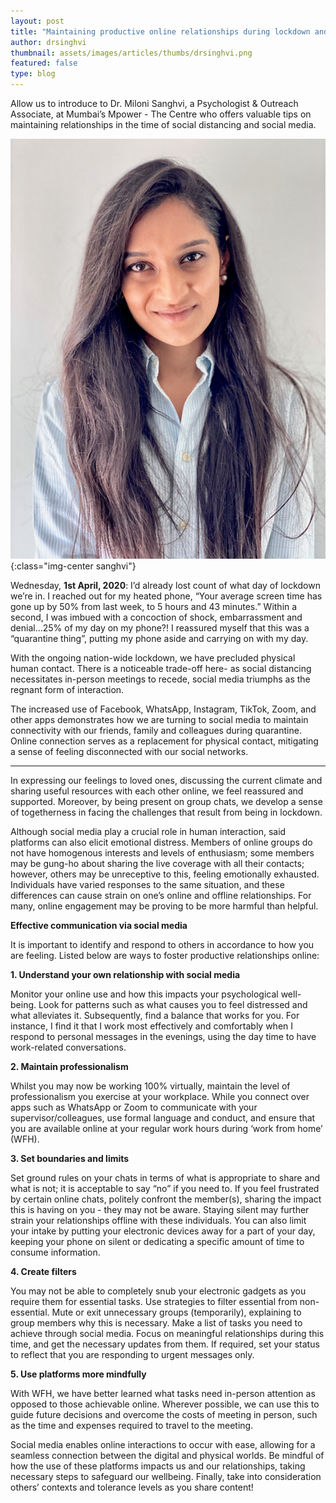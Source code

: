 ```yaml
---
layout: post
title: "Maintaining productive online relationships during lockdown and social distancing"
author: drsinghvi
thumbnail: assets/images/articles/thumbs/drsinghvi.png
featured: false
type: blog
---
```


Allow us to introduce to Dr. Miloni Sanghvi, a Psychologist & Outreach Associate, at Mumbai’s Mpower - The Centre who offers valuable tips on maintaining relationships in the time of social distancing and social media.

![social-distancing](/assets/images/articles/drsinghvi.png){:class="img-center sanghvi"}

Wednesday, **1st April, 2020**: I’d already lost count of what day of lockdown we’re in. I reached out for my heated phone, “Your average screen time has gone up by 50% from last week, to 5 hours and 43 minutes.” Within a second, I was imbued with a concoction of shock, embarrassment and denial…25% of my day on my phone?! I reassured myself that this was a “quarantine thing”, putting my phone aside and carrying on with my day.

With the ongoing nation-wide lockdown, we have precluded physical human contact. There is a noticeable trade-off here- as social distancing necessitates in-person meetings to recede, social media triumphs as the regnant form of interaction.

The increased use of Facebook, WhatsApp, Instagram, TikTok, Zoom, and other apps demonstrates how we are turning to social media to maintain connectivity with our friends, family and colleagues during quarantine. Online connection serves as a replacement for physical contact, mitigating a sense of feeling disconnected with our social networks.

<hr>

In expressing our feelings to loved ones, discussing the current climate and sharing useful resources with each other online, we feel reassured and supported. Moreover, by being present on group chats, we develop a sense of togetherness in facing the challenges that result from being in lockdown.

Although social media play a crucial role in human interaction, said platforms can also elicit emotional distress. Members of online groups do not have homogenous interests and levels of enthusiasm; some members may be gung-ho about sharing the live coverage with all their contacts; however, others may be unreceptive to this, feeling emotionally exhausted. Individuals have varied responses to the same situation, and these differences can cause strain on one’s online and offline relationships. For many, online engagement may be proving to be more harmful than helpful.

**Effective communication via social media**

It is important to identify and respond to others in accordance to how you are feeling. Listed below are ways to foster productive relationships online:

**1. Understand your own relationship with social media**

Monitor your online use and how this impacts your psychological well-being. Look for patterns such as what causes you to feel distressed and what alleviates it. Subsequently, find a balance that works for you. For instance, I find it that I work most effectively and comfortably when I respond to personal messages in the evenings, using the day time to have work-related conversations.

**2. Maintain professionalism**

Whilst you may now be working 100% virtually, maintain the level of professionalism you exercise at your workplace. While you connect over apps such as WhatsApp or Zoom to communicate with your supervisor/colleagues, use formal language and conduct, and ensure that you are available online at your regular work hours during ‘work from home’ (WFH).

**3. Set boundaries and limits**

Set ground rules on your chats in terms of what is appropriate to share and what is not; it is acceptable to say “no” if you need to. If you feel frustrated by certain online chats, politely confront the member(s), sharing the impact this is having on you - they may not be aware. Staying silent may further strain your relationships offline with these individuals. You can also limit your intake by putting your electronic devices away for a part of your day, keeping your phone on silent or dedicating a specific amount of time to consume information.

**4. Create filters**

You may not be able to completely snub your electronic gadgets as you require them for essential tasks. Use strategies to filter essential from non-essential. Mute or exit unnecessary groups (temporarily), explaining to group members why this is necessary. Make a list of tasks you need to achieve through social media. Focus on meaningful relationships during this time, and get the necessary updates from them. If required, set your status to reflect that you are responding to urgent messages only.

**5. Use platforms more mindfully**

With WFH, we have better learned what tasks need in-person attention as opposed to those achievable online. Wherever possible, we can use this to guide future decisions and overcome the costs of meeting in person, such as the time and expenses required to travel to the meeting.

Social media enables online interactions to occur with ease, allowing for a seamless connection between the digital and physical worlds. Be mindful of how the use of these platforms impacts us and our relationships, taking necessary steps to safeguard our wellbeing. Finally, take into consideration others’ contexts and tolerance levels as you share content!
